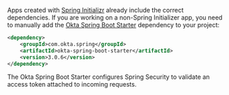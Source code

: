 Apps created with [Spring Initializr](https://start.spring.io/#!type=maven-project&language=java&packaging=jar&groupId=com.example&artifactId=demo&name=demo&description=Demo%20project%20for%20Spring%20Boot&packageName=com.example.demo&dependencies=web,okta) already include the correct dependencies. If you are working on a non-Spring Initializer app, you need to manually add the [Okta Spring Boot Starter](https://github.com/okta/okta-spring-boot) dependency to your project:

```xml
<dependency>
    <groupId>com.okta.spring</groupId>
    <artifactId>okta-spring-boot-starter</artifactId>
    <version>3.0.6</version>
</dependency>
```

The Okta Spring Boot Starter configures Spring Security to validate an access token attached to incoming requests.
